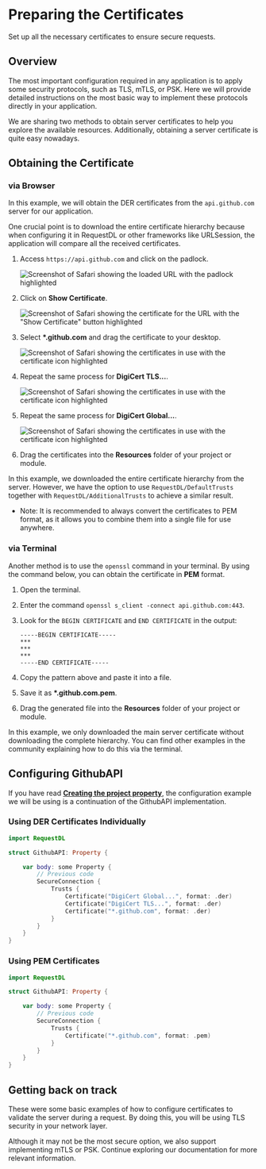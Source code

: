 # Preparing the Certificates

Set up all the necessary certificates to ensure secure requests.

## Overview

The most important configuration required in any application is to apply some security protocols, such as TLS, mTLS, or PSK. Here we will provide detailed instructions on the most basic way to implement these protocols directly in your application.

We are sharing two methods to obtain server certificates to help you explore the available resources. Additionally, obtaining a server certificate is quite easy nowadays.

## Obtaining the Certificate 

### via Browser

In this example, we will obtain the DER certificates from the `api.github.com` server for our application.

One crucial point is to download the entire certificate hierarchy because when configuring it in RequestDL or other frameworks like URLSession, the application will compare all the received certificates.

1. Access `https://api.github.com` and click on the padlock.

    ![Screenshot of Safari showing the loaded URL with the padlock highlighted](der.github.1.png)

2. Click on **Show Certificate**.

    ![Screenshot of Safari showing the certificate for the URL with the "Show Certificate" button highlighted](der.github.2.png)

3. Select **\*.github.com** and drag the certificate to your desktop.

    ![Screenshot of Safari showing the certificates in use with the certificate icon highlighted](der.github.3.png)

4. Repeat the same process for **DigiCert TLS...**.

    ![Screenshot of Safari showing the certificates in use with the certificate icon highlighted](der.github.4.png)

5. Repeat the same process for **DigiCert Global...**.

    ![Screenshot of Safari showing the certificates in use with the certificate icon highlighted](der.github.5.png)

6. Drag the certificates into the **Resources** folder of your project or module.

In this example, we downloaded the entire certificate hierarchy from the server. However, we have the option to use ``RequestDL/DefaultTrusts`` together with ``RequestDL/AdditionalTrusts`` to achieve a similar result.

- Note: It is recommended to always convert the certificates to PEM format, as it allows you to combine them into a single file for use anywhere.

### via Terminal

Another method is to use the `openssl` command in your terminal. By using the command below, you can obtain the certificate in **PEM** format.

1. Open the terminal.

2. Enter the command `openssl s_client -connect api.github.com:443`.

3. Look for the `BEGIN CERTIFICATE` and `END CERTIFICATE` in the output:
    ```
    -----BEGIN CERTIFICATE-----
    ***
    ***
    ***
    -----END CERTIFICATE-----
    ```

4. Copy the pattern above and paste it into a file.

5. Save it as **\*.github.com.pem**.

6. Drag the generated file into the **Resources** folder of your project or module.

In this example, we only downloaded the main server certificate without downloading the complete hierarchy. You can find other examples in the community explaining how to do this via the terminal.

## Configuring GithubAPI

If you have read **[Creating the project property](<doc:Creating-the-project-property>)**, the configuration example we will be using is a continuation of the GithubAPI implementation.

### Using DER Certificates Individually

```swift 
import RequestDL

struct GithubAPI: Property {

    var body: some Property {
        // Previous code
        SecureConnection {
            Trusts {
                Certificate("DigiCert Global...", format: .der)
                Certificate("DigiCert TLS...", format: .der)
                Certificate("*.github.com", format: .der)
            }
        }
    }
}
```

### Using PEM Certificates

```swift 
import RequestDL

struct GithubAPI: Property {

    var body: some Property {
        // Previous code
        SecureConnection {
            Trusts {
                Certificate("*.github.com", format: .pem)
            }
        }
    }
}
```

## Getting back on track

These were some basic examples of how to configure certificates to validate the server during a request. By doing this, you will be using TLS security in your network layer.

Although it may not be the most secure option, we also support implementing mTLS or PSK. Continue exploring our documentation for more relevant information.
